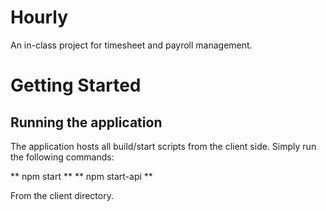 # Hourly
 An in-class project for timesheet and payroll management.

# Getting Started

## Running the application
The application hosts all build/start scripts from the client side. Simply run the following commands:

** npm start **
** npm start-api **

From the client directory.

